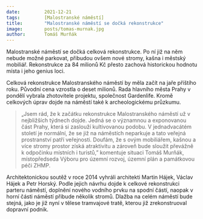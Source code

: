 ```yaml
---
date:         2021-12-21
tags:         [Malostranské náměstí]
title:        "Malostranské náměstí se dočká rekonstrukce"
image: 	      posts/tomas-murnak.jpg
author:       Tomáš Murňák
---
```

 
Malostranské náměstí se dočká celková rekonstrukce. Po ní již na něm nebude možné parkovat, přibudou ovšem nové stromy, kašna i městský mobiliář. Rekonstrukce za 84 milionů Kč přesto zachová historickou hodnotu místa i jeho genius loci.

Celková rekonstrukce Malostranského náměstí by měla začít na jaře příštího roku. Původní cena vzrostla o deset milionů. Rada hlavního města Prahy v pondělí vybrala zhotovitele projektu, společnost Gardenlife. Kromě celkových úprav dojde na náměstí také k archeologickému průzkumu.

> „Jsem rád, že k začátku rekonstrukce Malostranského náměstí už v nejbližších týdnech dojde. Jedná se o významnou a exponovanou část Prahy, která si zaslouží kultivovanou podobu. V jednadvacátém století je normální, že se již na náměstích neparkuje a tato veřejná prostranství patří veřejnosti. Doufám, že s ovým mobiliářem, kašnou a více stromy prostor získá atraktivitu a zároveň bude sloužit převážně k odpočinku místních i turistů,” komentuje situaci Tomáš Murňák, místopředseda Výboru pro územní rozvoj, územní plán a památkovou péči ZHMP.

Architektonickou soutěž v roce 2014 vyhráli architekti Martin Hájek, Václav Hájek a Petr Horský. Podle jejich návrhu dojde k celkové rekonstrukci parteru náměstí, doplnění nového vodního prvku na spodní částí, naopak v horní části náměstí přibude několik stromů. Dlažba na celém náměstí bude stejná, jako je již nyní v tělese tramvajové tratě, kterou již zrekonstruoval dopravní podnik.

